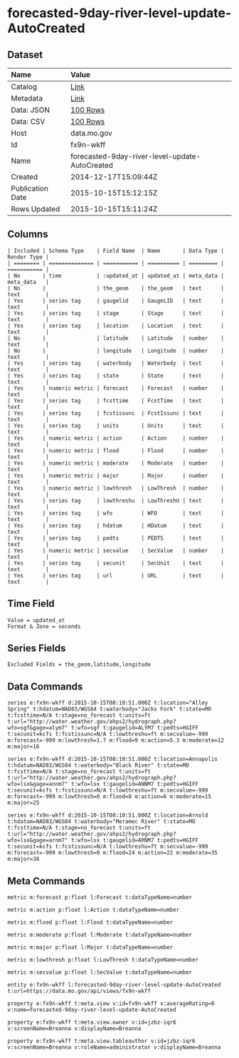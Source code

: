 # forecasted-9day-river-level-update-AutoCreated

## Dataset

| Name | Value |
| :--- | :---- |
| Catalog | [Link](https://catalog.data.gov/dataset/forecasted-9day-river-level-update-autocreated) |
| Metadata | [Link](https://data.mo.gov/api/views/fx9n-wkff) |
| Data: JSON | [100 Rows](https://data.mo.gov/api/views/fx9n-wkff/rows.json?max_rows=100) |
| Data: CSV | [100 Rows](https://data.mo.gov/api/views/fx9n-wkff/rows.csv?max_rows=100) |
| Host | data.mo.gov |
| Id | fx9n-wkff |
| Name | forecasted-9day-river-level-update-AutoCreated |
| Created | 2014-12-17T15:09:44Z |
| Publication Date | 2015-10-15T15:12:15Z |
| Rows Updated | 2015-10-15T15:11:24Z |

## Columns

```ls
| Included | Schema Type    | Field Name  | Name       | Data Type | Render Type |
| ======== | ============== | =========== | ========== | ========= | =========== |
| No       | time           | :updated_at | updated_at | meta_data | meta_data   |
| No       |                | the_geom    | the_geom   | text      | text        |
| Yes      | series tag     | gaugelid    | GaugeLID   | text      | text        |
| Yes      | series tag     | stage       | Stage      | text      | text        |
| Yes      | series tag     | location    | Location   | text      | text        |
| No       |                | latitude    | Latitude   | number    | text        |
| No       |                | longitude   | Longitude  | number    | text        |
| Yes      | series tag     | waterbody   | Waterbody  | text      | text        |
| Yes      | series tag     | state       | State      | text      | text        |
| Yes      | numeric metric | forecast    | Forecast   | number    | text        |
| Yes      | series tag     | fcsttime    | FcstTime   | text      | text        |
| Yes      | series tag     | fcstissunc  | FcstIssunc | text      | text        |
| Yes      | series tag     | units       | Units      | text      | text        |
| Yes      | numeric metric | action      | Action     | number    | text        |
| Yes      | numeric metric | flood       | Flood      | number    | text        |
| Yes      | numeric metric | moderate    | Moderate   | number    | text        |
| Yes      | numeric metric | major       | Major      | number    | text        |
| Yes      | numeric metric | lowthresh   | LowThresh  | number    | text        |
| Yes      | series tag     | lowthreshu  | LowThreshU | text      | text        |
| Yes      | series tag     | wfo         | WFO        | text      | text        |
| Yes      | series tag     | hdatum      | HDatum     | text      | text        |
| Yes      | series tag     | pedts       | PEDTS      | text      | text        |
| Yes      | numeric metric | secvalue    | SecValue   | number    | text        |
| Yes      | series tag     | secunit     | SecUnit    | text      | text        |
| Yes      | series tag     | url         | URL        | text      | text        |
```

## Time Field

```ls
Value = updated_at
Format & Zone = seconds
```

## Series Fields

```ls
Excluded Fields = the_geom,latitude,longitude
```

## Data Commands

```ls
series e:fx9n-wkff d:2015-10-15T08:10:51.000Z t:location="Alley Spring" t:hdatum=NAD83/WGS84 t:waterbody="Jacks Fork" t:state=MO t:fcsttime=N/A t:stage=no_forecast t:units=ft t:url="http://water.weather.gov/ahps2/hydrograph.php?wfo=sgf&gage=alym7" t:wfo=sgf t:gaugelid=ALYM7 t:pedts=HGIFF t:secunit=kcfs t:fcstissunc=N/A t:lowthreshu=ft m:secvalue=-999 m:forecast=-999 m:lowthresh=1.7 m:flood=9 m:action=5.3 m:moderate=12 m:major=16

series e:fx9n-wkff d:2015-10-15T08:10:51.000Z t:location=Annapolis t:hdatum=NAD83/WGS84 t:waterbody="Black River" t:state=MO t:fcsttime=N/A t:stage=no_forecast t:units=ft t:url="http://water.weather.gov/ahps2/hydrograph.php?wfo=lsx&gage=annm7" t:wfo=lsx t:gaugelid=ANNM7 t:pedts=HGIFF t:secunit=kcfs t:fcstissunc=N/A t:lowthreshu=ft m:secvalue=-999 m:forecast=-999 m:lowthresh=0 m:flood=8 m:action=6 m:moderate=15 m:major=25

series e:fx9n-wkff d:2015-10-15T08:10:51.000Z t:location=Arnold t:hdatum=NAD83/WGS84 t:waterbody="Meramec River" t:state=MO t:fcsttime=N/A t:stage=no_forecast t:units=ft t:url="http://water.weather.gov/ahps2/hydrograph.php?wfo=lsx&gage=arnm7" t:wfo=lsx t:gaugelid=ARNM7 t:pedts=HGIFF t:secunit=kcfs t:fcstissunc=N/A t:lowthreshu=ft m:secvalue=-999 m:forecast=-999 m:lowthresh=0 m:flood=24 m:action=22 m:moderate=35 m:major=38
```

## Meta Commands

```ls
metric m:forecast p:float l:Forecast t:dataTypeName=number

metric m:action p:float l:Action t:dataTypeName=number

metric m:flood p:float l:Flood t:dataTypeName=number

metric m:moderate p:float l:Moderate t:dataTypeName=number

metric m:major p:float l:Major t:dataTypeName=number

metric m:lowthresh p:float l:LowThresh t:dataTypeName=number

metric m:secvalue p:float l:SecValue t:dataTypeName=number

entity e:fx9n-wkff l:forecasted-9day-river-level-update-AutoCreated t:url=https://data.mo.gov/api/views/fx9n-wkff

property e:fx9n-wkff t:meta.view v:id=fx9n-wkff v:averageRating=0 v:name=forecasted-9day-river-level-update-AutoCreated

property e:fx9n-wkff t:meta.view.owner v:id=jzbz-iqr6 v:screenName=Breanna v:displayName=Breanna

property e:fx9n-wkff t:meta.view.tableauthor v:id=jzbz-iqr6 v:screenName=Breanna v:roleName=administrator v:displayName=Breanna
```
